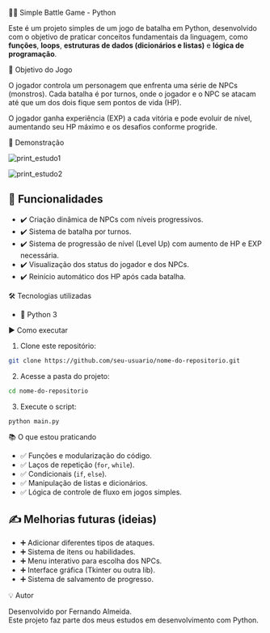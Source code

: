 
 🧙‍♂️ Simple Battle Game - Python

Este é um projeto simples de um jogo de batalha em Python, desenvolvido com o objetivo de praticar conceitos fundamentais da linguagem, como **funções**, **loops**, **estruturas de dados (dicionários e listas)** e **lógica de programação**.

 🎯 Objetivo do Jogo

O jogador controla um personagem que enfrenta uma série de NPCs (monstros). Cada batalha é por turnos, onde o jogador e o NPC se atacam até que um dos dois fique sem pontos de vida (HP).

O jogador ganha experiência (EXP) a cada vitória e pode evoluir de nível, aumentando seu HP máximo e os desafios conforme progride.

 📸 Demonstração


![print_estudo1](https://github.com/user-attachments/assets/ed2bd1a9-5b22-4c04-b3da-d4eee41c59f3)



![print_estudo2](https://github.com/user-attachments/assets/c24b83a3-50db-4f02-9913-6a6dd4d46d32)



## 🚀 Funcionalidades

- ✔️ Criação dinâmica de NPCs com níveis progressivos.
- ✔️ Sistema de batalha por turnos.
- ✔️ Sistema de progressão de nível (Level Up) com aumento de HP e EXP necessária.
- ✔️ Visualização dos status do jogador e dos NPCs.
- ✔️ Reinício automático dos HP após cada batalha.

 🛠️ Tecnologias utilizadas

- 🐍 Python 3

 ▶️ Como executar

1. Clone este repositório:

```bash
git clone https://github.com/seu-usuario/nome-do-repositorio.git
```

2. Acesse a pasta do projeto:

```bash
cd nome-do-repositorio
```

3. Execute o script:

```bash
python main.py
```

 📚 O que estou praticando

- ✅ Funções e modularização do código.
- ✅ Laços de repetição (`for`, `while`).
- ✅ Condicionais (`if`, `else`).
- ✅ Manipulação de listas e dicionários.
- ✅ Lógica de controle de fluxo em jogos simples.

## ✍️ Melhorias futuras (ideias)

- ➕ Adicionar diferentes tipos de ataques.
- ➕ Sistema de itens ou habilidades.
- ➕ Menu interativo para escolha dos NPCs.
- ➕ Interface gráfica (Tkinter ou outra lib).
- ➕ Sistema de salvamento de progresso.

 💡 Autor

Desenvolvido por Fernando Almeida.  
Este projeto faz parte dos meus estudos em desenvolvimento com Python.
